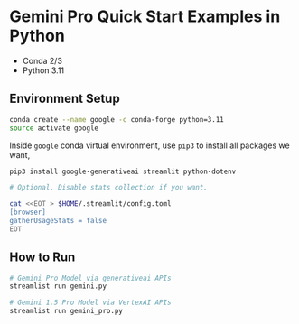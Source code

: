 # Gemini Pro Quick Start Examples in Python

- Conda 2/3
- Python 3.11

## Environment Setup

```bash
conda create --name google -c conda-forge python=3.11
source activate google
```

Inside `google` conda virtual environment, use `pip3` to install all packages we want,

```bash
pip3 install google-generativeai streamlit python-dotenv

# Optional. Disable stats collection if you want.

cat <<EOT > $HOME/.streamlit/config.toml
[browser]
gatherUsageStats = false
EOT
```

## How to Run

```bash
# Gemini Pro Model via generativeai APIs
streamlist run gemini.py

# Gemini 1.5 Pro Model via VertexAI APIs
streamlist run gemini_pro.py
```
